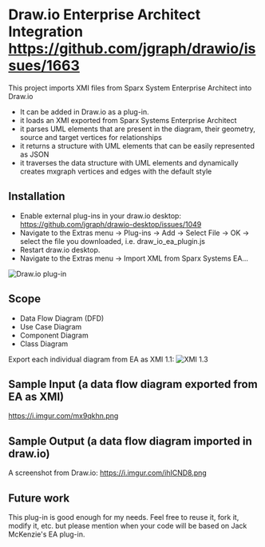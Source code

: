 # Draw.io Enterprise Architect Integration https://github.com/jgraph/drawio/issues/1663
This project imports XMI files from Sparx System Enterprise Architect into Draw.io

* It can be added in Draw.io as a plug-in.
* it loads an XMI exported from Sparx Systems Enterprise Architect
* it parses UML elements that are present in the diagram, their geometry, source and target vertices for relationships
* it returns a structure with UML elements that can be easily represented as JSON
* it traverses the data structure with UML elements and dynamically creates mxgraph vertices and edges with the default style

Installation
------------
- Enable external plug-ins in your draw.io desktop: https://github.com/jgraph/drawio-desktop/issues/1049
- Navigate to the Extras menu -> Plug-ins -> Add -> Select File -> OK -> select the file you downloaded, i.e. draw_io_ea_plugin.js
- Restart draw.io desktop.
- Navigate to the Extras menu -> Import XML from Sparx Systems EA...

![Draw.io plug-in](https://github.com/jmcklondonuk/drawio_enterprise_architect_integration/blob/main/drawio_plugin.png)


Scope
-----
* Data Flow Diagram (DFD)
* Use Case Diagram
* Component Diagram
* Class Diagram

Export each individual diagram from EA as XMI 1.1:
![XMI 1.3](https://github.com/jmcklondonuk/drawio_enterprise_architect_integration/blob/main/xmi_1_3.png)

Sample Input (a data flow diagram exported from EA as XMI)
----------------------------------------------------------
https://i.imgur.com/mx9qkhn.png

Sample Output (a data flow diagram imported in draw.io)
-------------------------------------------------------
A screenshot from Draw.io: https://i.imgur.com/ihICND8.png


Future work
-----------
This plug-in is good enough for my needs. Feel free to reuse it, fork it, modify it, etc. but please mention when your code will be based on Jack McKenzie's EA plug-in.
